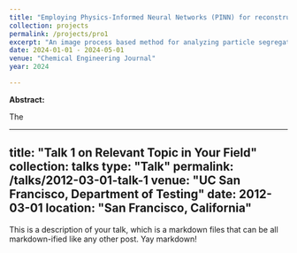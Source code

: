 ```yaml
---
title: "Employing Physics-Informed Neural Networks (PINN) for reconstructing wind fields from sparse UAV observations, validated through field experiments"
collection: projects
permalink: /projects/pro1
excerpt: "An image process based method for analyzing particle segregation in fluidized bed"
date: 2024-01-01 - 2024-05-01
venue: "Chemical Engineering Journal"
year: 2024

---
```

**Abstract:**

The 

---
title: "Talk 1 on Relevant Topic in Your Field"
collection: talks
type: "Talk"
permalink: /talks/2012-03-01-talk-1
venue: "UC San Francisco, Department of Testing"
date: 2012-03-01
location: "San Francisco, California"
---

This is a description of your talk, which is a markdown files that can be all markdown-ified like any other post. Yay markdown!
